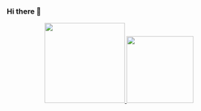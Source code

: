 ### Hi there 👋

<div align="center">
  <a href="https://github.com/SofiaMartinslv">
  <img height="180em" src="https://github-readme-stats.vercel.app/api?username=SofiaMartinsLv&show_icons=true&theme=dark&include_all_commits=true&count_private=true"/>
  <img height="150em" src="https://github-readme-stats.vercel.app/api/top-langs/?username=SofiaMartinsLv&layout=compact&langs_count=7&theme=dark&count_private=true"/>
</div>
